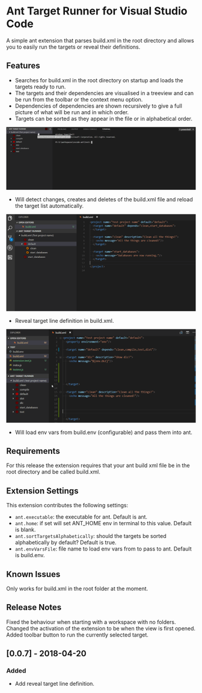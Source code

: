 # Ant Target Runner for Visual Studio Code

A simple ant extension that parses build.xml in the root directory and allows you to easily run the targets or reveal their definitions.

## Features

- Searches for build.xml in the root directory on startup and loads the targets ready to run.
- The targets and their dependencies are visualised in a treeview and can be run from the toolbar or the context menu option.
- Dependencies of dependencies are shown recursively to give a full picture of what will be run and in which order.
- Targets can be sorted as they appear in the file or in alphabetical order.

![It works like this](/resources/demo.gif "It works like this")

- Will detect changes, creates and deletes of the build.xml file and reload the target list automatically.

![Change tracking](/resources/tracking.gif "Change tracking")

- Reveal target line definition in build.xml.

![Reveal definition](/resources/reveal.gif "Reveal definition")

- Will load env vars from build.env (configurable) and pass them into ant.

## Requirements

For this release the extension requires that your ant build xml file be in the root directory and be called build.xml.

## Extension Settings

This extension contributes the following settings:

* `ant.executable`: the executable for ant. Default is ant.
* `ant.home`: if set will set ANT_HOME env in terminal to this value. Default is blank.
* `ant.sortTargetsAlphabetically`: should the targets be sorted alphabetically by default? Default is true.
* `ant.envVarsFile`: file name to load env vars from to pass to ant. Default is build.env.

## Known Issues

Only works for build.xml in the root folder at the moment.

## Release Notes

Fixed the behaviour when starting with a workspace with no folders. Changed the activation of the extension to be when the view is first opened. Added toolbar button to run the currently selected target.

## [0.0.7] - 2018-04-20
### Added
- Add reveal target line definition.
